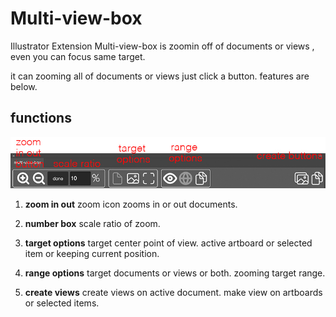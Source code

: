 # Multi-view-box

Illustrator Extension Multi-view-box is zoomin off of documents or views , even you can focus same target.

it can zooming all of documents or views just click a button.
features are below.

## functions

![panel](./readmeImg/panel-Multi%3Dview-box-caption.jpg)

1. **zoom in out**
zoom icon zooms in or out documents.

2. **number box**
scale ratio of zoom.

3. **target options**
target center point of view. active artboard or selected item or keeping current position.

4. **range options**
target documents or views or both. zooming target range.

5. **create views**
create views on active document. make view on artboards or selected items.